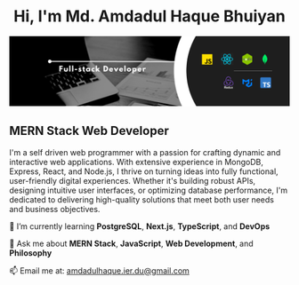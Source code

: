 <h1 align="center">Hi, I'm Md. Amdadul Haque Bhuiyan</h1>

<p align="center">
  <img src="assets/cover.png" alt="Banner" />
</p>

## MERN Stack Web Developer

I'm a self driven web programmer with a passion for crafting dynamic and interactive web applications. With extensive experience in MongoDB, Express, React, and Node.js, I thrive on turning ideas into fully functional, user-friendly digital experiences. Whether it's building robust APIs, designing intuitive user interfaces, or optimizing database performance, I'm dedicated to delivering high-quality solutions that meet both user needs and business objectives.


🌱 I’m currently learning **PostgreSQL**, **Next.js**, **TypeScript**, and **DevOps**

<!-- 👨‍💻 All of my projects are available at my [Portfolio](https://your-portfolio-link.com) -->

💬 Ask me about **MERN Stack**, **JavaScript**, **Web Development**, and **Philosophy**

📫 Email me at: [amdadulhaque.ier.du@gmail.com](mailto:amdadulhaque.ier.du@gmail.com)

<!-- 📄 Get My [Resume](https://your-resume-link.com) -->

<!-- 📄 And My [CV](https://your-cv-link.com) -->
